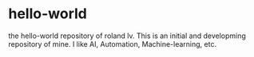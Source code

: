 # hello-world
the hello-world repository of roland lv. 
This is an initial and developming repository of mine. I like AI, Automation, Machine-learning, etc.
